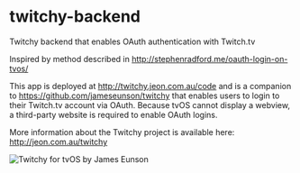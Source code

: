 # twitchy-backend
Twitchy backend that enables OAuth authentication with Twitch.tv

Inspired by method described in http://stephenradford.me/oauth-login-on-tvos/

This app is deployed at http://twitchy.jeon.com.au/code and is a companion to https://github.com/jameseunson/twitchy that enables users to login to their Twitch.tv account via OAuth. Because tvOS cannot display a webview, a third-party website is required to enable OAuth logins.

More information about the Twitchy project is available here: http://jeon.com.au/twitchy

![Twitchy for tvOS by James Eunson](https://i.imgur.com/RU8aIEc.jpg "Twitchy for tvOS by James Eunson")
